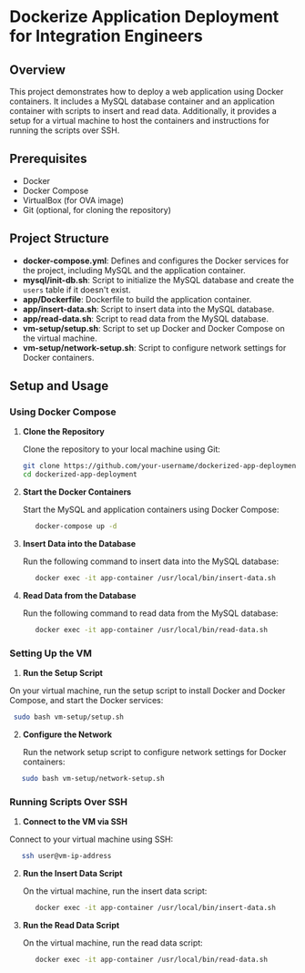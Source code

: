 # Dockerize Application Deployment for Integration Engineers

## Overview

This project demonstrates how to deploy a web application using Docker containers. It includes a MySQL database container and an application container with scripts to insert and read data. Additionally, it provides a setup for a virtual machine to host the containers and instructions for running the scripts over SSH.

## Prerequisites

- Docker
- Docker Compose
- VirtualBox (for OVA image)
- Git (optional, for cloning the repository)

## Project Structure

- **docker-compose.yml**: Defines and configures the Docker services for the project, including MySQL and the application container.
- **mysql/init-db.sh**: Script to initialize the MySQL database and create the `users` table if it doesn't exist.
- **app/Dockerfile**: Dockerfile to build the application container.
- **app/insert-data.sh**: Script to insert data into the MySQL database.
- **app/read-data.sh**: Script to read data from the MySQL database.
- **vm-setup/setup.sh**: Script to set up Docker and Docker Compose on the virtual machine.
- **vm-setup/network-setup.sh**: Script to configure network settings for Docker containers.

## Setup and Usage

### Using Docker Compose

1. **Clone the Repository**

   Clone the repository to your local machine using Git:

   ```sh
   git clone https://github.com/your-username/dockerized-app-deployment.git
   cd dockerized-app-deployment
   ```

2. **Start the Docker Containers**

   Start the MySQL and application containers using Docker Compose:

   ```sh
      docker-compose up -d
   ```

3. **Insert Data into the Database**

   Run the following command to insert data into the MySQL database:

   ```sh
      docker exec -it app-container /usr/local/bin/insert-data.sh
   ```

4. **Read Data from the Database**

   Run the following command to read data from the MySQL database:

   ```sh
      docker exec -it app-container /usr/local/bin/read-data.sh
   ```

### Setting Up the VM

1.  **Run the Setup Script**

On your virtual machine, run the setup script to install Docker and Docker Compose, and start the Docker services:

```sh
 sudo bash vm-setup/setup.sh
```

2.  **Configure the Network**

    Run the network setup script to configure network settings for Docker containers:

```sh
   sudo bash vm-setup/network-setup.sh
```

### Running Scripts Over SSH

1.  **Connect to the VM via SSH**

Connect to your virtual machine using SSH:

```sh
   ssh user@vm-ip-address
```

2. **Run the Insert Data Script**

   On the virtual machine, run the insert data script:

   ```sh
      docker exec -it app-container /usr/local/bin/insert-data.sh
   ```

3. **Run the Read Data Script**

   On the virtual machine, run the read data script:

   ```sh
      docker exec -it app-container /usr/local/bin/read-data.sh
   ```
